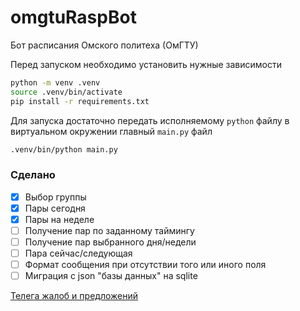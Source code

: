 # omgtuRaspBot
Бот расписания Омского политеха (ОмГТУ)

Перед запуском необходимо установить нужные зависимости
```bash
python -m venv .venv
source .venv/bin/activate
pip install -r requirements.txt
```

Для запуска достаточно передать исполняемому `python` файлу в виртуальном окружении главный `main.py` файл
```bash
.venv/bin/python main.py
```

### Сделано
- [x] Выбор группы
- [x] Пары сегодня
- [x] Пары на неделе
- [ ] Получение пар по заданному таймингу
- [ ] Получение пар выбранного дня/недели
- [ ] Пара сейчас/следующая
- [ ] Формат сообщения при отсутствии того или иного поля
- [ ] Миграция с json "базы данных" на sqlite

[Телега жалоб и предложений](https://t.me/bzglve "@bzglve")